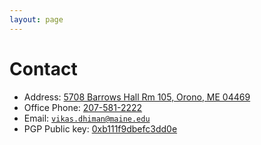 ```yaml
---
layout: page
---
```


# Contact


- Address: [5708 Barrows Hall Rm 105, Orono, ME 04469](geo:44.90224,-68.66739;u=35?z=17&q=44.90224,-68.66739%28Barrows%20Hall%29)
- Office Phone: [207-581-2222](tel:+1-207-581-2222)
- Email: [`vikas.dhiman@maine.edu`](mailto:vikas.dhiman@maine.edu)
- PGP Public key: [0xb111f9dbefc3dd0e](https://keyserver.ubuntu.com/pks/lookup?op=get&search=0xb111f9dbefc3dd0e)
